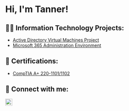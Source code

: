 <h1>Hi, I'm Tanner! <br/></h1>

<h2>👨‍💻 Information Technology Projects:</h2>

- [Active Directory Virtual Machines Project](https://github.com/tvannewkirk/ActiveDirectoryLab)
- [Microsoft 365 Administration Environment](https://github.com/joshmadakor1/Algorithms-Practice)

<h2>📄 Certifications: </h2>

- [CompTIA A+ 220-1101/1102](https://www.certmetrics.com/comptia/public/verification.aspx?code=BVSH6PM7J40PFR3C)

<h2> 🤳 Connect with me:</h2>

[<img align="left" alt="JoshMadakor | LinkedIn" width="22px" src="https://cdn.jsdelivr.net/npm/simple-icons@v3/icons/linkedin.svg" />][linkedin]

[linkedin]: (https://www.linkedin.com/in/tanner-vannewkirk/)

<!--

Here are some ideas to get you started:

- 🔭 I’m currently working on ...
- 🌱 I’m currently learning ...
- 👯 I’m looking to collaborate on ...
- 🤔 I’m looking for help with ...
- 💬 Ask me about ...
- 📫 How to reach me: ...
- 😄 Pronouns: ...
- ⚡ Fun fact: ...
-->
